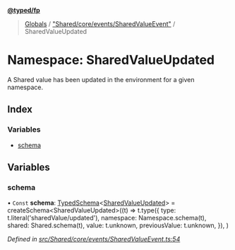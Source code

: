 **[@typed/fp](../README.md)**

> [Globals](../globals.md) / ["Shared/core/events/SharedValueEvent"](_shared_core_events_sharedvalueevent_.md) / SharedValueUpdated

# Namespace: SharedValueUpdated

A Shared value has been updated in the environment for a given namespace.

## Index

### Variables

* [schema](_shared_core_events_sharedvalueevent_.sharedvalueupdated.md#schema)

## Variables

### schema

• `Const` **schema**: [TypedSchema](../interfaces/_io_typedschema_.typedschema.md)\<[SharedValueUpdated](_shared_core_events_sharedvalueevent_.sharedvalueupdated.md)> = createSchema\<SharedValueUpdated>((t) => t.type({ type: t.literal('sharedValue/updated'), namespace: Namespace.schema(t), shared: Shared.schema(t), value: t.unknown, previousValue: t.unknown, }), )

*Defined in [src/Shared/core/events/SharedValueEvent.ts:54](https://github.com/TylorS/typed-fp/blob/f129829/src/Shared/core/events/SharedValueEvent.ts#L54)*
